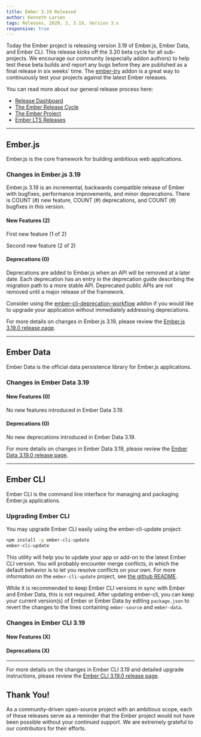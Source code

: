 ```yaml
---
title: Ember 3.19 Released
author: Kenneth Larsen
tags: Releases, 2020, 3, 3.19, Version 3.x
responsive: true
---
```


Today the Ember project is releasing version 3.19 of Ember.js, Ember Data, and Ember CLI. This release kicks off the 3.20 beta cycle for all sub-projects. We encourage our community (especially addon authors) to help test these beta builds and report any bugs before they are published as a final release in six weeks' time. The [ember-try](https://github.com/ember-cli/ember-try) addon is a great way to continuously test your projects against the latest Ember releases.

You can read more about our general release process here:

- [Release Dashboard](http://emberjs.com/releases/)
- [The Ember Release Cycle](http://emberjs.com/blog/2013/09/06/new-ember-release-process.html)
- [The Ember Project](http://emberjs.com/blog/2015/06/16/ember-project-at-2-0.html)
- [Ember LTS Releases](http://emberjs.com/blog/2016/02/25/announcing-embers-first-lts.html)

---

## Ember.js

Ember.js is the core framework for building ambitious web applications.

### Changes in Ember.js 3.19

Ember.js 3.19 is an incremental, backwards compatible release of Ember with bugfixes, performance improvements, and minor deprecations. There is COUNT (#) new feature, COUNT (#) deprecations, and COUNT (#) bugfixes in this version.

#### New Features (2)

First new feature (1 of 2)

Second new feature (2 of 2)

#### Deprecations (0)

Deprecations are added to Ember.js when an API will be removed at a later date. Each deprecation has an entry in the deprecation guide describing the migration path to a more stable API. Deprecated public APIs are not removed until a major release of the framework.

Consider using the [ember-cli-deprecation-workflow](https://github.com/mixonic/ember-cli-deprecation-workflow) addon if you would like to upgrade your application without immediately addressing deprecations.

For more details on changes in Ember.js 3.19, please review the [Ember.js 3.19.0 release page](https://github.com/emberjs/ember.js/releases/tag/v3.19.0).

---

## Ember Data

Ember Data is the official data persistence library for Ember.js applications.

### Changes in Ember Data 3.19

#### New Features (0)

No new features introduced in Ember Data 3.19.

#### Deprecations (0)

No new deprecations introduced in Ember Data 3.19.

For more details on changes in Ember Data 3.19, please review the
[Ember Data 3.19.0 release page](https://github.com/emberjs/data/releases/tag/v3.19.0).

---

## Ember CLI

Ember CLI is the command line interface for managing and packaging Ember.js applications.

### Upgrading Ember CLI

<!--alex ignore easy-->
You may upgrade Ember CLI easily using the ember-cli-update project:

```bash
npm install -g ember-cli-update
ember-cli-update
```

This utility will help you to update your app or add-on to the latest Ember CLI version. You will probably encounter merge conflicts, in which the default behavior is to let you resolve conflicts on your own. For more information on the `ember-cli-update` project, see [the github README](https://github.com/ember-cli/ember-cli-update).

While it is recommended to keep Ember CLI versions in sync with Ember and Ember Data, this is not required. After updating ember-cli, you can keep your current version(s) of Ember or Ember Data by editing `package.json` to revert the changes to the lines containing `ember-source` and `ember-data`.

### Changes in Ember CLI 3.19

#### New Features (X)

#### Deprecations (X)

---

For more details on the changes in Ember CLI 3.19 and detailed upgrade
instructions, please review the [Ember CLI  3.19.0 release page](https://github.com/ember-cli/ember-cli/releases/tag/v3.19.0).

## Thank You!

As a community-driven open-source project with an ambitious scope, each of these releases serve as a reminder that the Ember project would not have been possible without your continued support. We are extremely grateful to our contributors for their efforts.
